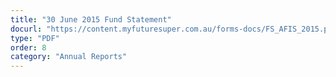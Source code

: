 ```yaml
---
title: "30 June 2015 Fund Statement"
docurl: "https://content.myfuturesuper.com.au/forms-docs/FS_AFIS_2015.pdf"
type: "PDF"
order: 8
category: "Annual Reports"
---
```

